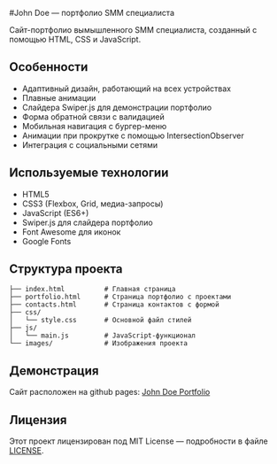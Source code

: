 #John Doe — портфолио SMM специалиста

Cайт-портфолио вымышленного SMM специалиста, созданный с помощью HTML, CSS и JavaScript.

## Особенности

* Адаптивный дизайн, работающий на всех устройствах
* Плавныe анимации
* Слайдера Swiper.js для демонстрации портфолио
* Форма обратной связи с валидацией
* Мобильная навигация с бургер-меню
* Анимации при прокрутке с помощью IntersectionObserver
* Интеграция с социальными сетями

## Используемые технологии

* HTML5
* CSS3 (Flexbox, Grid, медиа-запросы)
* JavaScript (ES6+)
* Swiper.js для слайдера портфолио
* Font Awesome для иконок
* Google Fonts

## Структура проекта

```
├── index.html          # Главная страница  
├── portfolio.html      # Страница портфолио с проектами  
├── contacts.html       # Страница контактов с формой  
├── css/
│   └── style.css       # Основной файл стилей  
├── js/
│   └── main.js         # JavaScript-функционал  
└── images/             # Изображения проекта  
```

## Демонстрация

Сайт расположен на github pages: [John Doe Portfolio](https://yourusername.github.io/john-doe-portfolio)

## Лицензия

Этот проект лицензирован под MIT License — подробности в файле [LICENSE](LICENSE).
